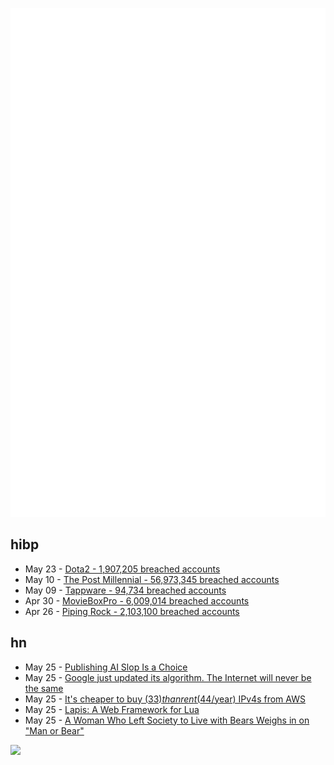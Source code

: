 ![Metrics](https://raw.githubusercontent.com/phixion/phixion/master/metrics.svg)

## hibp

<!--
for https://github.com/phixion/phixion/blob/main/.github/workflows/feeds.yml
-->
<!--START_SECTION:haveibeenpwnd-->
- May 23 - [Dota2 - 1,907,205 breached accounts](https://haveibeenpwned.com/PwnedWebsites#Dota2)
- May 10 - [The Post Millennial - 56,973,345 breached accounts](https://haveibeenpwned.com/PwnedWebsites#ThePostMillennial)
- May 09 - [Tappware - 94,734 breached accounts](https://haveibeenpwned.com/PwnedWebsites#Tappware)
- Apr 30 - [MovieBoxPro - 6,009,014 breached accounts](https://haveibeenpwned.com/PwnedWebsites#MovieBoxPro)
- Apr 26 - [Piping Rock - 2,103,100 breached accounts](https://haveibeenpwned.com/PwnedWebsites#PipingRock)
<!--END_SECTION:haveibeenpwnd-->

## hn

<!--
for https://github.com/phixion/phixion/blob/main/.github/workflows/feeds.yml
-->
<!--START_SECTION:hn-->
- May 25 - [Publishing AI Slop Is a Choice](https://daringfireball.net/linked/2024/05/24/publishing-ai-slop-is-a-choice)
- May 25 - [Google just updated its algorithm. The Internet will never be the same](https://www.bbc.com/future/article/20240524-how-googles-new-algorithm-will-shape-your-internet)
- May 25 - [It's cheaper to buy ($33) than rent ($44/year) IPv4s from AWS](https://twitter.com/billfranklinuk/status/1794268011383144518)
- May 25 - [Lapis: A Web Framework for Lua](https://leafo.net/lapis/)
- May 25 - [A Woman Who Left Society to Live with Bears Weighs in on "Man or Bear"](https://bikepacking.com/plog/man-or-bear-debate/)
<!--END_SECTION:hn-->

<!--
for https://yhype.me
-->
![](https://hit.yhype.me/github/profile?user_id=13013670)
